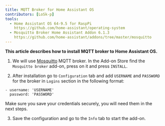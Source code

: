 ```yaml
---
title: MQTT Broker for Home Assistant OS
contributors: [LoSk-p]
tools:
  - Home Assistant OS 64-9.5 for RaspPi 
    https://github.com/home-assistant/operating-system
  - Mosquitto Broker Home Assistant Addon 6.1.3
    https://github.com/home-assistant/addons/tree/master/mosquitto
---
```


**This article describes how to install MQTT broker to Home Assistant OS.**

<robo-wiki-picture src="home-assistant/mqtt_broker_os.png" />

<robo-wiki-video autoplay loop controls :videos="[{src: 'https://crustipfs.art/ipfs/QmaoaTBu3KqwC8NKRSopmF3KQ5BYL8skEfYJjXypcJNdNL', type:'mp4'}]" />

1. We will use [Mosquitto](https://mosquitto.org/) MQTT broker. In the Add-on Store find the `Mosquitto broker` add-on, press on it and press `INSTALL`. 

2. After installation go to `Configuration` tab and add `USERNAME` and `PASSWORD` for the broker in `Logins` section in the following format:

<code-helper copy additionalLine="Mosquitto Broker Options">

```
- username: 'USERNAME'
  password: 'PASSWORD'
```

</code-helper>

<robo-wiki-note type="warning">
  
  Make sure you save your credentials securely, you will need them in the next steps.
  
</robo-wiki-note>

3. Save the configuration and go to the `Info` tab to start the add-on.
